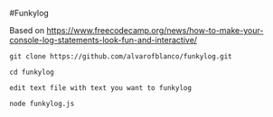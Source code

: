 #Funkylog

Based on https://www.freecodecamp.org/news/how-to-make-your-console-log-statements-look-fun-and-interactive/

```
git clone https://github.com/alvarofblanco/funkylog.git

cd funkylog

edit text file with text you want to funkylog

node funkylog.js
```
